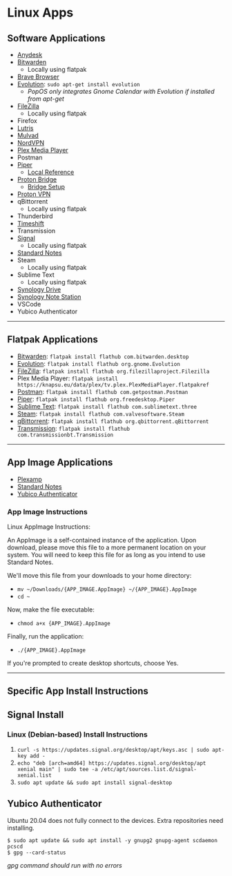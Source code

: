 # Linux Apps

## Software Applications

- [Anydesk](https://anydesk.com/en/downloads/linux)
- [Bitwarden](https://bitwarden.com/#download)
  - Locally using flatpak
- [Brave Browser](https://brave.com/download/)
- [Evolution](https://help.gnome.org/users/evolution/stable/): `sudo apt-get install evolution`
  - _PopOS only integrates Gnome Calendar with Evolution if installed from apt-get_
- [FileZilla](https://filezilla-project.org/download.php?type=client)
  - Locally using flatpak
- Firefox
- [Lutris](https://lutris.net/downloads/)
- [Mulvad](https://mullvad.net/en/download/)
- [NordVPN](https://support.nordvpn.com/Connectivity/Linux/1325531132/Installing-and-using-NordVPN-on-Debian-Ubuntu-Elementary-OS-and-Linux-Mint.htm)
- [Plex Media Player](https://knapsu.eu/plex/)
- Postman
- [Piper](https://github.com/libratbag/piper)
  - [Local Reference](../master/linux/Resources-Information.md)
- [Proton Bridge](https://protonmail.com/bridge/install)
  - [Bridge Setup](../master/linux/Proton-Bridge-Setup.md)
- [Proton VPN](https://protonvpn.com/support/linux-vpn-tool/)
- qBittorrent
  - Locally using flatpak
- Thunderbird
- [Timeshift](https://github.com/teejee2008/timeshift)
- Transmission
- [Signal](https://signal.org/download/#)
  - Locally using flatpak
- [Standard Notes](https://standardnotes.org/extensions?downloaded=linux)
- Steam
  - Locally using flatpak
- Sublime Text
  - Locally using flatpak
- [Synology Drive](https://www.synology.com/en-us/support/download/DS918+#utilities)
- [Synology Note Station](https://www.synology.com/en-us/support/download/DS918+#utilities)
- VSCode
- Yubico Authenticator

---

## Flatpak Applications

- [Bitwarden](https://flathub.org/apps/details/com.bitwarden.desktop): `flatpak install flathub com.bitwarden.desktop`
- [Evolution](https://flathub.org/apps/details/org.gnome.Evolution): `flatpak install flathub org.gnome.Evolution`
- [FileZilla](https://flathub.org/apps/details/org.filezillaproject.Filezilla): `flatpak install flathub org.filezillaproject.Filezilla`
- Plex Media Player: `flatpak install https://knapsu.eu/data/plex/tv.plex.PlexMediaPlayer.flatpakref`
- [Postman](https://flathub.org/apps/details/com.getpostman.Postman): `flatpak install flathub com.getpostman.Postman`
- [Piper](https://flathub.org/apps/details/org.freedesktop.Piper): `flatpak install flathub org.freedesktop.Piper`
- [Sublime Text](https://flathub.org/apps/details/com.sublimetext.three): `flatpak install flathub com.sublimetext.three`
- [Steam](https://flathub.org/apps/details/com.valvesoftware.Steam): `flatpak install flathub com.valvesoftware.Steam`
- [qBittorrent](https://flathub.org/apps/details/org.qbittorrent.qBittorrent): `flatpak install flathub org.qbittorrent.qBittorrent`
- [Transmission](https://flathub.org/apps/details/com.transmissionbt.Transmission): `flatpak install flathub com.transmissionbt.Transmission`

---

## App Image Applications

- [Plexamp](https://plexamp.com/#downloads)
- [Standard Notes](https://standardnotes.org/extensions?downloaded=linux)
- [Yubico Authenticator](https://www.yubico.com/products/services-software/download/yubico-authenticator/#download_here)

### App Image Instructions

Linux AppImage Instructions:

An AppImage is a self-contained instance of the application. Upon download, please move this file to a more permanent location on your system. You will need to keep this file for as long as you intend to use Standard Notes.

We'll move this file from your downloads to your home directory:

- `mv ~/Downloads/{APP_IMAGE.AppImage} ~/{APP_IMAGE}.AppImage`
- `cd ~`

Now, make the file executable:

- `chmod a+x {APP_IMAGE}.AppImage`

Finally, run the application:

- `./{APP_IMAGE}.AppImage`

If you're prompted to create desktop shortcuts, choose Yes.

---

## Specific App Install Instructions

## Signal Install

### Linux (Debian-based) Install Instructions

1. `curl -s https://updates.signal.org/desktop/apt/keys.asc | sudo apt-key add -`
2. `echo "deb [arch=amd64] https://updates.signal.org/desktop/apt xenial main" | sudo tee -a /etc/apt/sources.list.d/signal-xenial.list`
3. `sudo apt update && sudo apt install signal-desktop`

## Yubico Authenticator

Ubuntu 20.04 does not fully connect to the devices. Extra repositories need installing.

```
$ sudo apt update && sudo apt install -y gnupg2 gnupg-agent scdaemon pcscd
$ gpg --card-status
```

_gpg command should run with no errors_

